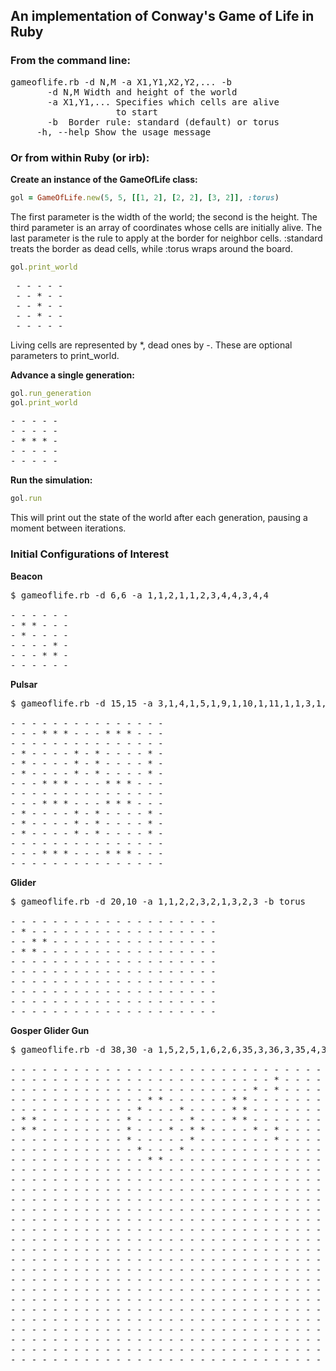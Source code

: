 An implementation of Conway's Game of Life in Ruby
--------------------------------------------------

### From the command line:

<pre>
gameoflife.rb -d N,M -a X1,Y1,X2,Y2,... -b <standard|torus>
       -d N,M Width and height of the world
       -a X1,Y1,... Specifies which cells are alive
                    to start
       -b <standard|torus> Border rule: standard (default) or torus
     -h, --help Show the usage message
</pre>

### Or from within Ruby (or irb):

**Create an instance of the GameOfLife class:**
```ruby
gol = GameOfLife.new(5, 5, [[1, 2], [2, 2], [3, 2]], :torus)
```

The first parameter is the width of the world; the second is the height. The third parameter is an array of coordinates whose cells are initially alive. The last parameter is the rule to apply at the border for neighbor cells. :standard treats the border as dead cells, while :torus wraps around the board.

```ruby
gol.print_world
```
<pre>
 - - - - -
 - - * - -
 - - * - -
 - - * - -
 - - - - -
</pre>

Living cells are represented by *, dead ones by -. These are optional parameters to print_world.

**Advance a single generation:**
```ruby
gol.run_generation
gol.print_world
```
<pre>
- - - - -
- - - - -
- * * * -
- - - - -
- - - - -
</pre>

**Run the simulation:**
```ruby
gol.run
```

This will print out the state of the world after each generation, pausing a moment between iterations.

### Initial Configurations of Interest

**Beacon**
<pre>
$ gameoflife.rb -d 6,6 -a 1,1,2,1,1,2,3,4,4,3,4,4

- - - - - - 
- * * - - - 
- * - - - - 
- - - - * - 
- - - * * - 
- - - - - -
</pre>

**Pulsar**
<pre>
$ gameoflife.rb -d 15,15 -a 3,1,4,1,5,1,9,1,10,1,11,1,1,3,1,4,1,5,6,3,6,4,6,5,8,3,8,4,8,5,13,3,13,4,13,5,3,6,4,6,5,6,9,6,10,6,11,6,3,8,4,8,5,8,9,8,10,8,11,8,1,9,1,10,1,11,6,9,6,10,6,11,8,9,8,10,8,11,13,9,13,10,13,11,3,13,4,13,5,13,9,13,10,13,11,13

- - - - - - - - - - - - - - - 
- - - * * * - - - * * * - - - 
- - - - - - - - - - - - - - - 
- * - - - - * - * - - - - * - 
- * - - - - * - * - - - - * - 
- * - - - - * - * - - - - * - 
- - - * * * - - - * * * - - - 
- - - - - - - - - - - - - - - 
- - - * * * - - - * * * - - - 
- * - - - - * - * - - - - * - 
- * - - - - * - * - - - - * - 
- * - - - - * - * - - - - * - 
- - - - - - - - - - - - - - - 
- - - * * * - - - * * * - - - 
- - - - - - - - - - - - - - -
</pre>

**Glider**
<pre>
$ gameoflife.rb -d 20,10 -a 1,1,2,2,3,2,1,3,2,3 -b torus

- - - - - - - - - - - - - - - - - - - - 
- * - - - - - - - - - - - - - - - - - - 
- - * * - - - - - - - - - - - - - - - - 
- * * - - - - - - - - - - - - - - - - - 
- - - - - - - - - - - - - - - - - - - - 
- - - - - - - - - - - - - - - - - - - - 
- - - - - - - - - - - - - - - - - - - - 
- - - - - - - - - - - - - - - - - - - - 
- - - - - - - - - - - - - - - - - - - - 
- - - - - - - - - - - - - - - - - - - -
</pre>

**Gosper Glider Gun**
<pre>
$ gameoflife.rb -d 38,30 -a 1,5,2,5,1,6,2,6,35,3,36,3,35,4,36,4,11,5,11,6,11,7,12,4,12,8,13,3,13,9,14,3,14,9,15,6,16,4,16,8,17,5,17,6,17,7,18,6,21,3,21,4,21,5,22,3,22,4,22,5,23,2,23,6,25,1,25,2,25,6,25,7

- - - - - - - - - - - - - - - - - - - - - - - - - - - - - - - - - - - - - - 
- - - - - - - - - - - - - - - - - - - - - - - - - * - - - - - - - - - - - - 
- - - - - - - - - - - - - - - - - - - - - - - * - * - - - - - - - - - - - -
- - - - - - - - - - - - - * * - - - - - - * * - - - - - - - - - - - - * * - 
- - - - - - - - - - - - * - - - * - - - - * * - - - - - - - - - - - - * * - 
- * * - - - - - - - - * - - - - - * - - - * * - - - - - - - - - - - - - - - 
- * * - - - - - - - - * - - - * - * * - - - - * - * - - - - - - - - - - - - 
- - - - - - - - - - - * - - - - - * - - - - - - - * - - - - - - - - - - - - 
- - - - - - - - - - - - * - - - * - - - - - - - - - - - - - - - - - - - - - 
- - - - - - - - - - - - - * * - - - - - - - - - - - - - - - - - - - - - - - 
- - - - - - - - - - - - - - - - - - - - - - - - - - - - - - - - - - - - - - 
- - - - - - - - - - - - - - - - - - - - - - - - - - - - - - - - - - - - - - 
- - - - - - - - - - - - - - - - - - - - - - - - - - - - - - - - - - - - - - 
- - - - - - - - - - - - - - - - - - - - - - - - - - - - - - - - - - - - - - 
- - - - - - - - - - - - - - - - - - - - - - - - - - - - - - - - - - - - - - 
- - - - - - - - - - - - - - - - - - - - - - - - - - - - - - - - - - - - - - 
- - - - - - - - - - - - - - - - - - - - - - - - - - - - - - - - - - - - - - 
- - - - - - - - - - - - - - - - - - - - - - - - - - - - - - - - - - - - - - 
- - - - - - - - - - - - - - - - - - - - - - - - - - - - - - - - - - - - - - 
- - - - - - - - - - - - - - - - - - - - - - - - - - - - - - - - - - - - - - 
- - - - - - - - - - - - - - - - - - - - - - - - - - - - - - - - - - - - - - 
- - - - - - - - - - - - - - - - - - - - - - - - - - - - - - - - - - - - - - 
- - - - - - - - - - - - - - - - - - - - - - - - - - - - - - - - - - - - - - 
- - - - - - - - - - - - - - - - - - - - - - - - - - - - - - - - - - - - - - 
- - - - - - - - - - - - - - - - - - - - - - - - - - - - - - - - - - - - - - 
- - - - - - - - - - - - - - - - - - - - - - - - - - - - - - - - - - - - - - 
- - - - - - - - - - - - - - - - - - - - - - - - - - - - - - - - - - - - - - 
- - - - - - - - - - - - - - - - - - - - - - - - - - - - - - - - - - - - - - 
- - - - - - - - - - - - - - - - - - - - - - - - - - - - - - - - - - - - - - 
- - - - - - - - - - - - - - - - - - - - - - - - - - - - - - - - - - - - - -
</pre>
